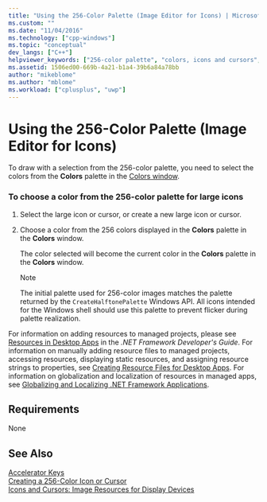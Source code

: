 ```yaml
---
title: "Using the 256-Color Palette (Image Editor for Icons) | Microsoft Docs"
ms.custom: ""
ms.date: "11/04/2016"
ms.technology: ["cpp-windows"]
ms.topic: "conceptual"
dev_langs: ["C++"]
helpviewer_keywords: ["256-color palette", "colors, icons and cursors", "cursors, color", "color palettes, 256-color", "palettes, 256-color", "icons, color"]
ms.assetid: 1506ed00-669b-4a21-b1a4-39b6a84a78bb
author: "mikeblome"
ms.author: "mblome"
ms.workload: ["cplusplus", "uwp"]
---
```

# Using the 256-Color Palette (Image Editor for Icons)

To draw with a selection from the 256-color palette, you need to select the colors from the **Colors** palette in the [Colors window](../windows/colors-window-image-editor-for-icons.md).

### To choose a color from the 256-color palette for large icons

1. Select the large icon or cursor, or create a new large icon or cursor.

2. Choose a color from the 256 colors displayed in the **Colors** palette in the **Colors** window.

   The color selected will become the current color in the **Colors** palette in the **Colors** window.

   > [!NOTE]
   > The initial palette used for 256-color images matches the palette returned by the `CreateHalftonePalette` Windows API. All icons intended for the Windows shell should use this palette to prevent flicker during palette realization.

For information on adding resources to managed projects, please see [Resources in Desktop Apps](/dotnet/framework/resources/index) in the *.NET Framework Developer's Guide*. For information on manually adding resource files to managed projects, accessing resources, displaying static resources, and assigning resource strings to properties, see [Creating Resource Files for Desktop Apps](/dotnet/framework/resources/creating-resource-files-for-desktop-apps). For information on globalization and localization of resources in managed apps, see [Globalizing and Localizing .NET Framework Applications](/dotnet/standard/globalization-localization/index).

## Requirements

None

## See Also

[Accelerator Keys](../windows/accelerator-keys-image-editor-for-icons.md)  
[Creating a 256-Color Icon or Cursor](creating-a-256-color-icon-or-cursor-image-editor-for-icons.md)  
[Icons and Cursors: Image Resources for Display Devices](../windows/icons-and-cursors-image-resources-for-display-devices-image-editor-for-icons.md)